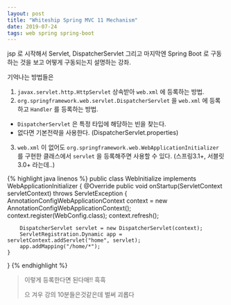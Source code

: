 ```yaml
---
layout: post
title: "Whiteship Spring MVC 11 Mechanism"
date: 2019-07-24
tags: web spring spring-boot
---
```

jsp 로 시작해서 Servlet, DispatcherServlet 그리고 마지막엔
Spring Boot 로 구동하는 것을 보고 어떻게 구동되는지 설명하는 강좌.

기억나는 방법들은
1. `javax.servlet.http.HttpServlet` 상속받아 `web.xml` 에 등록하는 방법.
2. `org.springframework.web.servlet.DispatcherServlet` 을 `web.xml` 에 등록하고 `Handler` 를 등록하는 방법.
  - `DispatcherServlet` 은 특정 타입에 해당하는 빈을 찾는다.
  - 없다면 기본전략을 사용한다. (DispatcherServlet.properties)
3. `web.xml` 이 없어도 `org.springframework.web.WebApplicationInitializer` 를 구현한 클래스에서 `servlet` 을 등록해주면 사용할 수 있다. (스프링3.1+, 서블릿3.0+ 라는데..)

{% highlight java linenos %}
public class WebInitialize implements WebApplicationInitializer {
    @Override
    public void onStartup(ServletContext servletContext) throws ServletException {
        AnnotationConfigWebApplicationContext context = new AnnotationConfigWebApplicationContext();
        context.register(WebConfig.class);
        context.refresh();

        DispatcherServlet servlet = new DispatcherServlet(context);
        ServletRegistration.Dynamic app = servletContext.addServlet("home", servlet);
        app.addMapping("/home/*");
    }
}
{% endhighlight %}

> 이렇게 등록한다면 된다매!! 흑흑
>
> 으 겨우 강의 10분들은것같은데 벌써 괴롭다
